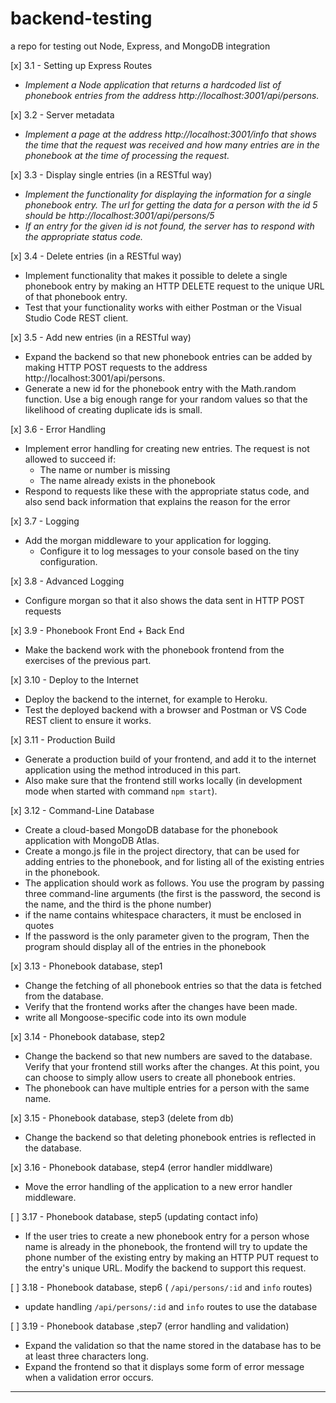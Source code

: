 # backend-testing

a repo for testing out Node, Express, and MongoDB integration

[x] 3.1 - Setting up Express Routes

- _Implement a Node application that returns a hardcoded list of phonebook entries from the address http://localhost:3001/api/persons._

[x] 3.2 - Server metadata

- _Implement a page at the address http://localhost:3001/info that shows the time that the request was received and how many entries are in the phonebook at the time of processing the request._

[x] 3.3 - Display single entries (in a RESTful way)

- _Implement the functionality for displaying the information for a single phonebook entry. The url for getting the data for a person with the id 5 should be http://localhost:3001/api/persons/5_
- _If an entry for the given id is not found, the server has to respond with the appropriate status code._

[x] 3.4 - Delete entries (in a RESTful way)

- Implement functionality that makes it possible to delete a single phonebook entry by making an HTTP DELETE request to the unique URL of that phonebook entry.
- Test that your functionality works with either Postman or the Visual Studio Code REST client.

[x] 3.5 - Add new entries (in a RESTful way)

- Expand the backend so that new phonebook entries can be added by making HTTP POST requests to the address http://localhost:3001/api/persons.
- Generate a new id for the phonebook entry with the Math.random function. Use a big enough range for your random values so that the likelihood of creating duplicate ids is small.

[x] 3.6 - Error Handling

- Implement error handling for creating new entries. The request is not allowed to succeed if:
  - The name or number is missing
  - The name already exists in the phonebook
- Respond to requests like these with the appropriate status code, and also send back information that explains the reason for the error

[x] 3.7 - Logging

- Add the morgan middleware to your application for logging.
  - Configure it to log messages to your console based on the tiny configuration.

[x] 3.8 - Advanced Logging

- Configure morgan so that it also shows the data sent in HTTP POST requests

[x] 3.9 - Phonebook Front End + Back End

- Make the backend work with the phonebook frontend from the exercises of the previous part.

[x] 3.10 - Deploy to the Internet

- Deploy the backend to the internet, for example to Heroku.
- Test the deployed backend with a browser and Postman or VS Code REST client to ensure it works.

[x] 3.11 - Production Build

- Generate a production build of your frontend, and add it to the internet application using the method introduced in this part.
- Also make sure that the frontend still works locally (in development mode when started with command `npm start`).

[x] 3.12 - Command-Line Database

- Create a cloud-based MongoDB database for the phonebook application with MongoDB Atlas.
- Create a mongo.js file in the project directory, that can be used for adding entries to the phonebook, and for listing all of the existing entries in the phonebook.
- The application should work as follows. You use the program by passing three command-line arguments (the first is the password, the second is the name, and the third is the phone number)
- if the name contains whitespace characters, it must be enclosed in quotes
- If the password is the only parameter given to the program, Then the program should display all of the entries in the phonebook

[x] 3.13 - Phonebook database, step1

- Change the fetching of all phonebook entries so that the data is fetched from the database.
- Verify that the frontend works after the changes have been made.
- write all Mongoose-specific code into its own module

[x] 3.14 - Phonebook database, step2

- Change the backend so that new numbers are saved to the database. Verify that your frontend still works after the changes.
  At this point, you can choose to simply allow users to create all phonebook entries.
- The phonebook can have multiple entries for a person with the same name.

[x] 3.15 - Phonebook database, step3 (delete from db)

- Change the backend so that deleting phonebook entries is reflected in the database.

[x] 3.16 - Phonebook database, step4 (error handler middlware)

- Move the error handling of the application to a new error handler middleware.

[ ] 3.17 - Phonebook database, step5 (updating contact info)

- If the user tries to create a new phonebook entry for a person whose name is already in the phonebook, the frontend will try to update the phone number of the existing entry by making an HTTP PUT request to the entry's unique URL. Modify the backend to support this request.

[ ] 3.18 - Phonebook database, step6 ( `/api/persons/:id` and `info` routes)

- update handling `/api/persons/:id` and `info` routes to use the database


[ ] 3.19 - Phonebook database ,step7 (error handling and validation)
- Expand the validation so that the name stored in the database has to be at least three characters long.
- Expand the frontend so that it displays some form of error message when a validation error occurs.

---

